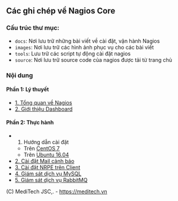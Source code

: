 ## Các ghi chép về Nagios Core

### Cấu trúc thư mục:

- `docs`: Nơi lưu trữ những bài viết về cài đặt, vận hành Nagios
- `images`: Nơi lưu trữ các hình ảnh phục vụ cho các bài viết
- `tools`: Lưu trữ các script tự động cài đặt nagios
- `source`: Nơi lưu trữ source code của nagios được tải từ trang chủ

### Nội dung

#### Phần 1: Lý thuyết

- [1. Tổng quan về Nagios](docs/lythuyet-nagios/1.TongQuan.md)
- [2. Giới thiệu Dashboard](docs/lythuyet-nagios/2.Dashboard.md)

#### Phần 2: Thực hành

- 1. Hướng dẫn cài đặt
    - Trên [CentOS 7](docs/thuchanh-nagios/1.Setup-CentOS-7.md)
    - Trên [Ubuntu 16.04](docs/thuchanh-nagios/1.Setup-Ubuntu-16.04.md)
- [2. Cài đặt Mail cảnh báo](docs/thuchanh-nagios/2.Setup-Mail-alert.md)
- [3. Cài đặt NRPE trên Client](docs/thuchanh-nagios/3.Setup-NagiosNRPE.md)
- [4. Giám sát dịch vụ MySQL](docs/thuchanh-nagios/4.Monitor-MySQL.md)
- [5. Giám sát dịch vụ RabbitMQ](docs/thuchanh-nagios/5.Monitor-RabbitMQ.md)

(C) MediTech JSC,. - https://meditech.vn